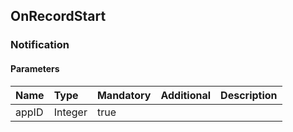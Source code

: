 ## OnRecordStart

### Notification
#### Parameters
|Name|Type|Mandatory|Additional|Description|
|:---|:---|:--------|:---------|:----------|
|appID|Integer|true|||
